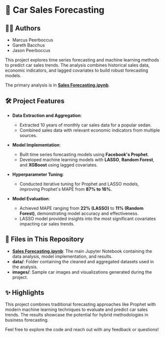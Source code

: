 # 🚗 Car Sales Forecasting  

## 👩‍💻 Authors  
- Marcus Peerboccus  
- Gareth Bacchus
- Jason Peerboccus

This project explores time series forecasting and machine learning methods to predict car sales trends. The analysis combines historical sales data, economic indicators, and lagged covariates to build robust forecasting models.  

The primary analysis is in **[Sales Forecasting.ipynb](Sales%20Forecasting.ipynb)**.  

## 🛠️ Project Features  
- **Data Extraction and Aggregation**:  
  - Extracted 10 years of monthly car sales data for a popular sedan.  
  - Combined sales data with relevant economic indicators from multiple sources.  

- **Model Implementation**:  
  - Built time series forecasting models using **Facebook's Prophet**.  
  - Developed machine learning models with **LASSO**, **Random Forest**, and **XGBoost** using lagged covariates.  

- **Hyperparameter Tuning**:  
  - Conducted iterative tuning for Prophet and LASSO models, improving Prophet's MAPE from **87% to 16%**.  

- **Model Evaluation**:  
  - Achieved MAPE ranging from **22% (LASSO)** to **11% (Random Forest)**, demonstrating model accuracy and effectiveness.  
  - LASSO model provided insights into the most significant covariates impacting car sales trends.  

## 📂 Files in This Repository  
- **[Sales Forecasting.ipynb](Sales%20Forecasting.ipynb)**: The main Jupyter Notebook containing the data analysis, model implementation, and results.  
- **data/**: Folder containing the cleaned and aggregated datasets used in the analysis.  
- **images/**: Sample car images and visualizations generated during the project.  

## ✨ Highlights  
This project combines traditional forecasting approaches like Prophet with modern machine learning techniques to evaluate and predict car sales trends. The results showcase the potential for hybrid methodologies in business forecasting.  

Feel free to explore the code and reach out with any feedback or questions!  
